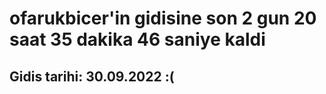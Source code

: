 # ofarukbicer'in gidisine son 2 gun 20 saat 35 dakika 46 saniye kaldi

## Gidis tarihi: 30.09.2022 :(
